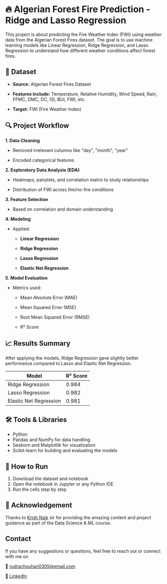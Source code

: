 # 🔥 Algerian Forest Fire Prediction - Ridge and Lasso Regression
This project is about predicting the Fire Weather Index (FWI) using weather data from the Algerian Forest Fires dataset. The goal is to use machine learning models like Linear Regression, Ridge Regression, and Lasso Regression to understand how different weather conditions affect forest fires.


## 📂 Dataset
- **Source:** Algerian Forest Fires Dataset

- **Features include:** Temperature, Relative Humidity, Wind Speed, Rain, FFMC, DMC, DC, ISI, BUI, FWI, etc.

- **Target:** FWI (Fire Weather Index)


## 🔍 Project Workflow
**1. Data Cleaning**

- Removed irrelevant columns like "day", "month", "year"

- Encoded categorical features

**2. Exploratory Data Analysis (EDA)**

- Heatmaps, pairplots, and correlation matrix to study relationships

- Distribution of FWI across fire/no-fire conditions

**3. Feature Selection**

- Based on correlation and domain understanding

**4. Modeling**

- Applied:

    - **Linear Regression**

    - **Ridge Regression**

    - **Lasso Regression**
      
    - **Elastic Net Regression**

**5. Model Evaluation**

- Metrics used:

    - Mean Absolute Error (MAE)

    - Mean Squared Error (MSE)

    - Root Mean Squared Error (RMSE)

    - R² Score

## 📈 Results Summary

After applying the models, Ridge Regression gave slightly better performance compared to Lasso and Elastic Net Regression.

| Model                  | R² Score |
| ---------------------- | -------- |
| Ridge Regression       |   0.984  |
| Lasso Regression       |   0.982  |
| Elastic Net Regression |   0.981  |


## 🛠️ Tools & Libraries

- Python
- Pandas and NumPy for data handling
- Seaborn and Matplotlib for visualization
- Scikit-learn for building and evaluating the models

## 🚀 How to Run

1. Download the dataset and notebook
2. Open the notebook in Jupyter or any Python IDE
3. Run the cells step by step

## 🙏 Acknowledgement

Thanks to [Krish Naik](https://www.linkedin.com/in/naikkrish) sir  for providing the amazing content and project guidance as part of the Data Science & ML course.

## Contact

If you have any suggestions or questions, feel free to reach out or connect with me on 

📧 rudrachouhan0305@email.com

🔗 [LinkedIn](http://www.linkedin.com/in/rudrachouhan)
